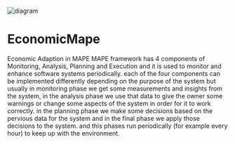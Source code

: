 ![diagram](https://user-images.githubusercontent.com/55102573/121048716-0a297900-c785-11eb-9e87-9a49248181ce.jpg)
# EconomicMape
Economic Adaption in MAPE
MAPE framework has 4 components of Monitoring, Analysis, Planning and Execution and it is used to monitor and enhance software systems periodically. each of the four components can be implemented differently depending on the purpose of the system but usually in monitoring phase we get some measurements and insights from the system, in the analysis phase we use that data to give the owner some warnings or change some aspects of the system in order for it to work correctly. in the planning phase we make some decisions based on the pervious data for the system and in the final phase we apply those decisions to the system. and this phases run periodically (for example every hour) to keep up with the environment.

